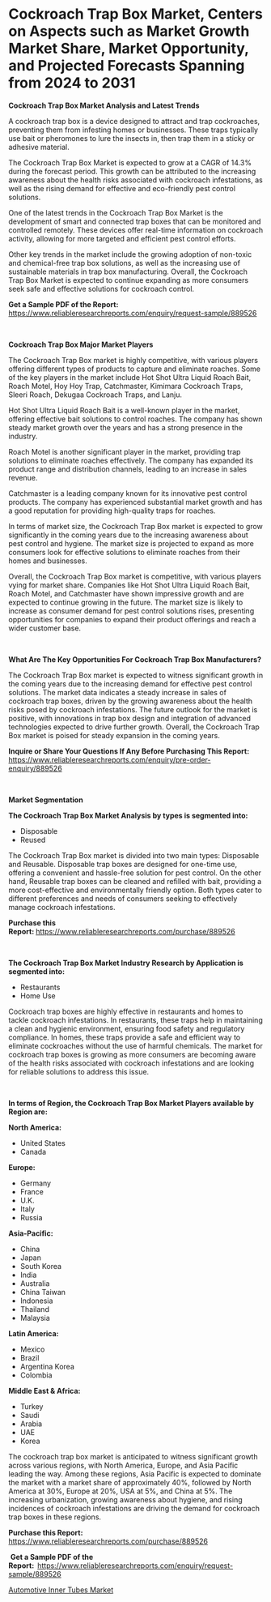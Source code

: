 <p><h1>Cockroach Trap Box Market, Centers on Aspects such as Market Growth Market Share, Market Opportunity, and Projected Forecasts Spanning from 2024 to 2031</h1></p><p><strong>Cockroach Trap Box Market Analysis and Latest Trends</strong></p>
<p><p>A cockroach trap box is a device designed to attract and trap cockroaches, preventing them from infesting homes or businesses. These traps typically use bait or pheromones to lure the insects in, then trap them in a sticky or adhesive material.</p><p>The Cockroach Trap Box Market is expected to grow at a CAGR of 14.3% during the forecast period. This growth can be attributed to the increasing awareness about the health risks associated with cockroach infestations, as well as the rising demand for effective and eco-friendly pest control solutions.</p><p>One of the latest trends in the Cockroach Trap Box Market is the development of smart and connected trap boxes that can be monitored and controlled remotely. These devices offer real-time information on cockroach activity, allowing for more targeted and efficient pest control efforts.</p><p>Other key trends in the market include the growing adoption of non-toxic and chemical-free trap box solutions, as well as the increasing use of sustainable materials in trap box manufacturing. Overall, the Cockroach Trap Box Market is expected to continue expanding as more consumers seek safe and effective solutions for cockroach control.</p></p>
<p><strong>Get a Sample PDF of the Report:&nbsp;</strong> <a href="https://www.reliableresearchreports.com/enquiry/request-sample/889526">https://www.reliableresearchreports.com/enquiry/request-sample/889526</a></p>
<p>&nbsp;</p>
<p><strong>Cockroach Trap Box Major Market Players</strong></p>
<p><p>The Cockroach Trap Box market is highly competitive, with various players offering different types of products to capture and eliminate roaches. Some of the key players in the market include Hot Shot Ultra Liquid Roach Bait, Roach Motel, Hoy Hoy Trap, Catchmaster, Kimimara Cockroach Traps, Sleeri Roach, Dekugaa Cockroach Traps, and Lanju.</p><p>Hot Shot Ultra Liquid Roach Bait is a well-known player in the market, offering effective bait solutions to control roaches. The company has shown steady market growth over the years and has a strong presence in the industry.</p><p>Roach Motel is another significant player in the market, providing trap solutions to eliminate roaches effectively. The company has expanded its product range and distribution channels, leading to an increase in sales revenue.</p><p>Catchmaster is a leading company known for its innovative pest control products. The company has experienced substantial market growth and has a good reputation for providing high-quality traps for roaches.</p><p>In terms of market size, the Cockroach Trap Box market is expected to grow significantly in the coming years due to the increasing awareness about pest control and hygiene. The market size is projected to expand as more consumers look for effective solutions to eliminate roaches from their homes and businesses.</p><p>Overall, the Cockroach Trap Box market is competitive, with various players vying for market share. Companies like Hot Shot Ultra Liquid Roach Bait, Roach Motel, and Catchmaster have shown impressive growth and are expected to continue growing in the future. The market size is likely to increase as consumer demand for pest control solutions rises, presenting opportunities for companies to expand their product offerings and reach a wider customer base.</p></p>
<p>&nbsp;</p>
<p><strong>What Are The Key Opportunities For Cockroach Trap Box Manufacturers?</strong></p>
<p><p>The Cockroach Trap Box market is expected to witness significant growth in the coming years due to the increasing demand for effective pest control solutions. The market data indicates a steady increase in sales of cockroach trap boxes, driven by the growing awareness about the health risks posed by cockroach infestations. The future outlook for the market is positive, with innovations in trap box design and integration of advanced technologies expected to drive further growth. Overall, the Cockroach Trap Box market is poised for steady expansion in the coming years.</p></p>
<p><strong>Inquire or Share Your Questions If Any Before Purchasing This Report:</strong> <a href="https://www.reliableresearchreports.com/enquiry/pre-order-enquiry/889526">https://www.reliableresearchreports.com/enquiry/pre-order-enquiry/889526</a></p>
<p>&nbsp;</p>
<p><strong>Market Segmentation</strong></p>
<p><strong>The Cockroach Trap Box Market Analysis by types is segmented into:</strong></p>
<p><ul><li>Disposable</li><li>Reused</li></ul></p>
<p><p>The Cockroach Trap Box market is divided into two main types: Disposable and Reusable. Disposable trap boxes are designed for one-time use, offering a convenient and hassle-free solution for pest control. On the other hand, Reusable trap boxes can be cleaned and refilled with bait, providing a more cost-effective and environmentally friendly option. Both types cater to different preferences and needs of consumers seeking to effectively manage cockroach infestations.</p></p>
<p><strong>Purchase this Report:&nbsp;</strong><a href="https://www.reliableresearchreports.com/purchase/889526">https://www.reliableresearchreports.com/purchase/889526</a></p>
<p>&nbsp;</p>
<p><strong>The Cockroach Trap Box Market Industry Research by Application is segmented into:</strong></p>
<p><ul><li>Restaurants</li><li>Home Use</li></ul></p>
<p><p>Cockroach trap boxes are highly effective in restaurants and homes to tackle cockroach infestations. In restaurants, these traps help in maintaining a clean and hygienic environment, ensuring food safety and regulatory compliance. In homes, these traps provide a safe and efficient way to eliminate cockroaches without the use of harmful chemicals. The market for cockroach trap boxes is growing as more consumers are becoming aware of the health risks associated with cockroach infestations and are looking for reliable solutions to address this issue.</p></p>
<p>&nbsp;</p>
<p><strong>In terms of Region, the Cockroach Trap Box Market Players available by Region are:</strong></p>
<p>
    <p> <strong> North America: </strong>
        <ul>
            <li>United States</li>
            <li>Canada</li>
        </ul>
        </p> 
    <p> <strong> Europe: </strong>
        <ul>
            <li>Germany</li>
            <li>France</li>
            <li>U.K.</li>
            <li>Italy</li>
            <li>Russia</li>
        </ul>
        </p> 
    <p> <strong> Asia-Pacific: </strong>
        <ul>
            <li>China</li>
            <li>Japan</li>
            <li>South Korea</li>
            <li>India</li>
            <li>Australia</li>
            <li>China Taiwan</li>
            <li>Indonesia</li>
            <li>Thailand</li>
            <li>Malaysia</li>
        </ul>
        </p> 
    <p> <strong> Latin America: </strong>
        <ul>
            <li>Mexico</li>
            <li>Brazil</li>
            <li>Argentina Korea</li>
            <li>Colombia</li>
        </ul>
        </p> 
    <p> <strong> Middle East & Africa: </strong>
        <ul>
            <li>Turkey</li>
            <li>Saudi</li>
            <li>Arabia</li>
            <li>UAE</li>
            <li>Korea</li>
        </ul>
    </p>
    </p>
<p><p>The cockroach trap box market is anticipated to witness significant growth across various regions, with North America, Europe, and Asia Pacific leading the way. Among these regions, Asia Pacific is expected to dominate the market with a market share of approximately 40%, followed by North America at 30%, Europe at 20%, USA at 5%, and China at 5%. The increasing urbanization, growing awareness about hygiene, and rising incidences of cockroach infestations are driving the demand for cockroach trap boxes in these regions.</p></p>
<p><strong>Purchase this Report: </strong><a href="https://www.reliableresearchreports.com/purchase/889526">https://www.reliableresearchreports.com/purchase/889526</a></p>
<p>&nbsp;<strong>Get a Sample PDF of the Report:&nbsp;&nbsp;</strong><a href="https://www.reliableresearchreports.com/enquiry/request-sample/889526">https://www.reliableresearchreports.com/enquiry/request-sample/889526</a></p>
<p><strong></strong></p>
<p><p><a href="https://meowing-canidae-761.notion.site/Automotive-Inner-Tubes-Market-with-the-goal-of-estimating-the-market-size-and-future-growth-potentia-ee05a00eac764411b4d65cff39542c01">Automotive Inner Tubes Market</a></p></p>
